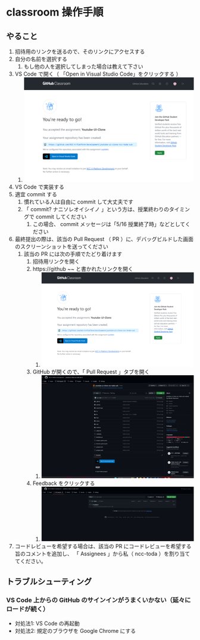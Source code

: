 # classroom 操作手順

## やること

1. 招待用のリンクを送るので、そのリンクにアクセスする
2. 自分の名前を選択する
   1. もし他の人を選択してしまった場合は教えて下さい
3. VS Code で開く（ 「Open in Visual Studio Code」をクリックする ）
   1. ![alt text](image.png)
4. VS Code で実装する
5. 適宜 commit する
   1. 慣れている人は自由に commit して大丈夫です
   2. 「 commit? ナニソレオイシイノ 」という方は、授業終わりのタイミングで commit してください
      1. この場合、 commit メッセージは「5/16 授業終了時」などとしてください
6. 最終提出の際は、該当の Pull Request （ PR ）に、デバッグビルドした画面のスクリーンショットを送ってください
   1. 該当の PR には次の手順でたどり着けます
      1. 招待用リンクを開く
      2. https://github ~~ と書かれたリンクを開く
         1. ![alt text](image-1.png)
      3. GitHub が開くので、「 Pull Request 」タブを開く
         1. ![alt text](image-2.png)
      4. Feedback をクリックする
         1. ![alt text](image-3.png)
7. コードレビューを希望する場合は、該当の PR にコードレビューを希望する旨のコメントを追加し、 「 Assignees 」から私（ ncc-toda ）を割り当ててください。

## トラブルシューティング

### VS Code 上からの GitHub のサインインがうまくいかない（延々にロードが続く）

- 対処法1: VS Code の再起動
- 対処法2: 規定のブラウザを Google Chrome にする
